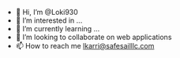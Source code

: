 - 👋 Hi, I’m @Loki930
- 👀 I’m interested in ...
- 🌱 I’m currently learning ...
- 💞️ I’m looking to collaborate on web applications
- 📫 How to reach me lkarri@safesailllc.com

<!---
Loki930/Loki930 is a ✨ special ✨ repository because its `README.md` (this file) appears on your GitHub profile.
You can click the Preview link to take a look at your changes.
--->
